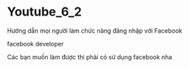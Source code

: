 # Youtube_6_2
Hướng dẫn mọi người làm chức năng đăng nhập với Facebook

facebook developer

Các bạn muốn làm được thì phải có sử dụng facebook nha
